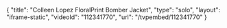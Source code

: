 {
    "title": "Colleen Lopez FloralPrint Bomber Jacket",
    "type": "solo",
    "layout": "iframe-static",
    "videoId": "112341770",
    "url": "\/tvpembed\/112341770"
}